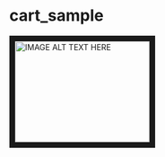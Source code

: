 # cart_sample
<a href="https://www.youtube.com/embed/55AwHMoG4EE
" target="_blank"><img src="https://miro.medium.com/max/540/1*EsZiL8weIycbTDMo2m49MA.png" 
alt="IMAGE ALT TEXT HERE" width="240" height="180" border="10" /></a>
